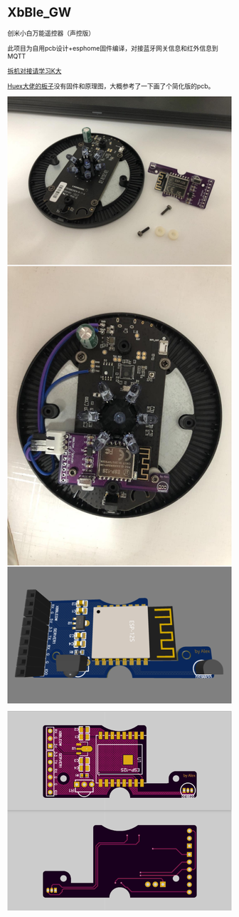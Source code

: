 # XbBle_GW
创米小白万能遥控器（声控版）

此项目为自用pcb设计+esphome固件编译，对接蓝牙网关信息和红外信息到MQTT

[拆机对接请学习K大](https://github.com/killadm/LOCK2MQTT)

[Huex大佬的板子](https://github.com/huexpub/XbBleGW)没有固件和原理图，大概参考了一下画了个简化版的pcb。

<img src="Disassemble/wechat_20210811204154.jpg" width="745" alt="loading-image"/>

<img src="Disassemble/wechat_20210811233129.jpg" width="745" alt="loading-image"/>

<img src="Img/Snipaste_2021-08-05_15-34-15.png" width="745" alt="loading-image"/>
<!-- <div align=center><img width="150" height="150" src="https://img-blog.csdn.net/20161028230559575"/></div> -->


<!-- ![image](Img/Snipaste_2021-08-05_15-34-15.png) -->


![loading-image](Img/Snipaste_2021-08-05_15-33-13.png)




